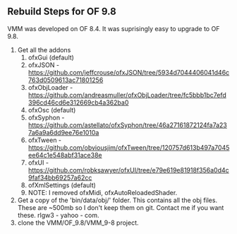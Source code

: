 Rebuild Steps for OF 9.8
-------------------------------
VMM was developed on OF 8.4.  It was suprisingly easy to upgrade to OF 9.8.

1. Get all the addons
	1. ofxGui (default)
	2. ofxJSON - https://github.com/jeffcrouse/ofxJSON/tree/5934d7044406041d46c763d0509613ac71801256
	3. ofxObjLoader - https://github.com/andreasmuller/ofxObjLoader/tree/fc5bbb1bc7efd396cd46cd6e312669cb4a362ba0
	4. ofxOsc (default)
	5. ofxSyphon - https://github.com/astellato/ofxSyphon/tree/46a27161872124fa7a237a6a9a6dd9ee76e1010a
	6. ofxTween - https://github.com/obviousjim/ofxTween/tree/120757d613b497a7045ee64c1e548abf31ace38e
	7. ofxUI - https://github.com/robksawyer/ofxUI/tree/e79e619e81918f356a0d4c9faf34bb69257a62cc
	8. ofXmlSettings (default)
	9. NOTE: I removed ofxMidi, ofxAutoReloadedShader.
2. Get a copy of the 'bin/data/obj/' folder.  This contains all the obj files. These are ~500mb so I don't keep them on git. Contact me if you want these. rlgw3 - yahoo - com.
3. clone the VMM/OF_9.8/VMM_9-8 project.